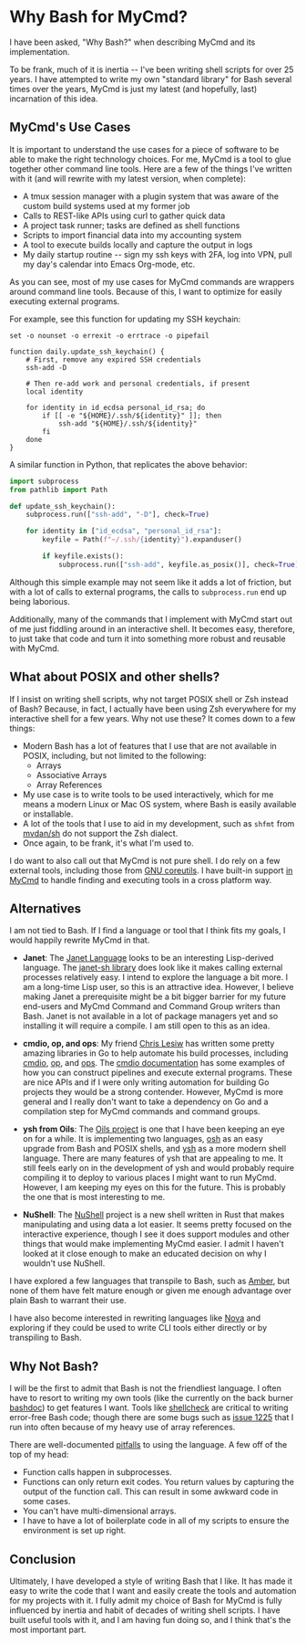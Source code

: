 # Why Bash for MyCmd?

I have been asked, "Why Bash?" when describing MyCmd and its implementation. 

To be frank, much of it is inertia -- I've been writing shell scripts for over 25 years. I have attempted to write my own "standard library" for Bash several times over the years, MyCmd is just my latest (and hopefully, last) incarnation of this idea.

## MyCmd's Use Cases

It is important to understand the use cases for a piece of software to be able to make the right technology choices. For me, MyCmd is a tool to glue together other command line tools. Here are a few of the things I've written with it (and will rewrite with my latest version, when complete):

* A tmux session manager with a plugin system that was aware of the custom build systems used at my former job
* Calls to REST-like APIs using curl to gather quick data
* A project task runner; tasks are defined as shell functions
* Scripts to import financial data into my accounting system
* A tool to execute builds locally and capture the output in logs
* My daily startup routine -- sign my ssh keys with 2FA, log into VPN, pull my day's calendar into Emacs Org-mode, etc.

As you can see, most of my use cases for MyCmd commands are wrappers around command line tools. Because of this, I want to optimize for easily executing external programs.

For example, see this function for updating my SSH keychain:

```shell
set -o nounset -o errexit -o errtrace -o pipefail

function daily.update_ssh_keychain() {
    # First, remove any expired SSH credentials
    ssh-add -D

    # Then re-add work and personal credentials, if present
    local identity

    for identity in id_ecdsa personal_id_rsa; do
        if [[ -e "${HOME}/.ssh/${identity}" ]]; then
            ssh-add "${HOME}/.ssh/${identity}"
        fi
    done
}
```

A similar function in Python, that replicates the above behavior:

```python
import subprocess
from pathlib import Path

def update_ssh_keychain():
    subprocess.run(["ssh-add", "-D"], check=True)

    for identity in ["id_ecdsa", "personal_id_rsa"]:
        keyfile = Path(f"~/.ssh/{identity}").expanduser()

        if keyfile.exists():
            subprocess.run(["ssh-add", keyfile.as_posix()], check=True)
```

Although this simple example may not seem like it adds a lot of friction, but with a lot of calls to external programs, the calls to `subprocess.run` end up being laborious.

Additionally, many of the commands that I implement with MyCmd start out of me just fiddling around in an interactive shell. It becomes easy, therefore, to just take that code and turn it into something more robust and reusable with MyCmd.

## What about POSIX and other shells?

If I insist on writing shell scripts, why not target POSIX shell or Zsh instead of Bash? Because, in fact, I actually have been using Zsh everywhere for my interactive shell for a few years. Why not use these? It comes down to a few things:

* Modern Bash has a lot of features that I use that are not available in POSIX, including, but not limited to the following:
  * Arrays
  * Associative Arrays
  * Array References
* My use case is to write tools to be used interactively, which for me means a modern Linux or Mac OS system, where Bash is easily available or installable.
* A lot of the tools that I use to aid in my development, such as `shfmt` from [mvdan/sh](https://github.com/mvdan/sh) do not support the Zsh dialect.
* Once again, to be frank, it's what I'm used to.

I do want to also call out that MyCmd is not pure shell. I do rely on a few external tools, including those from [GNU coreutils](https://www.gnu.org/software/coreutils/). I have built-in support [in MyCmd](https://github.com/travisbhartwell/mycmd/blob/rewrite/mycmd/mycmd-platform-support-lib) to handle finding and executing tools in a cross platform way.

## Alternatives

I am not tied to Bash. If I find a language or tool that I think fits my goals, I would happily rewrite MyCmd in that.

* **Janet**: The [Janet Language](https://janet-lang.org) looks to be an interesting Lisp-derived language. The [janet-sh library](https://github.com/andrewchambers/janet-sh) does look like it makes calling external processes relatively easy. I intend to explore the language a bit more. I am a long-time Lisp user, so this is an attractive idea. However, I believe making Janet a prerequisite might be a bit bigger barrier for my future end-users and MyCmd Command and Command Group writers than Bash. Janet is not available in a lot of package managers yet and so installing it will require a compile. I am still open to this as an idea.

* **cmdio, op, and ops**: My friend [Chris Lesiw](https://github.com/lesiw) has written some pretty amazing libraries in Go to help automate his build processes, including [cmdio](https://github.com/lesiw/cmdio), [op](https://github.com/lesiw/op), and [ops](https://github.com/lesiw/ops). The [cmdio documentation](https://pkg.go.dev/lesiw.io/cmdio) has some examples of how you can construct pipelines and execute external programs. These are nice APIs and if I were only writing automation for building Go projects they would be a strong contender. However, MyCmd is more general and I really don't want to take a dependency on Go and a compilation step for MyCmd commands and command groups.

* **ysh from Oils**: The [Oils project](https://www.oilshell.org) is one that I have been keeping an eye on for a while. It is implementing two languages, [osh](https://www.oilshell.org/cross-ref.html#OSH) as an easy upgrade from Bash and POSIX shells, and [ysh](https://www.oilshell.org/cross-ref.html#YSH) as a more modern shell language. There are many features of ysh that are appealing to me. It still feels early on in the development of ysh and would probably require compiling it to deploy to various places I might want to run MyCmd. However, I am keeping my eyes on this for the future. This is probably the one that is most interesting to me.

* **NuShell**: The [NuShell](https://www.nushell.sh) project is a new shell written in Rust that makes manipulating and using data a lot easier. It seems pretty focused on the interactive experience, though I see it does support modules and other things that would make implementing MyCmd easier. I admit I haven't looked at it close enough to make an educated decision on why I wouldn't use NuShell.

I have explored a few languages that transpile to Bash, such as [Amber](https://github.com/amber-lang/amber), but none of them have felt mature enough or given me enough advantage over plain Bash to warrant their use. 

I have also become interested in rewriting languages like [Nova](https://wiki.nova-lang.net/index.php?title=Main_Page) and exploring if they could be used to write CLI tools either directly or by transpiling to Bash.

## Why Not Bash?

I will be the first to admit that Bash is not the friendliest language. I often have to resort to writing my own tools (like the currently on the back burner [bashdoc](https://github.com/travisbhartwell/bashdoc/)) to get features I want. Tools like [shellcheck](https://www.shellcheck.net) are critical to writing error-free Bash code; though there are some bugs such as [issue 1225](https://github.com/koalaman/shellcheck/issues/1225) that I run into often because of my heavy use of array references.

There are well-documented [pitfalls](https://mywiki.wooledge.org/BashPitfalls) to using the language. A few off of the top of my head:

* Function calls happen in subprocesses. 
* Functions can only return exit codes. You return values by capturing the output of the function call. This can result in some awkward code in some cases.
* You can't have multi-dimensional arrays.
* I have to have a lot of boilerplate code in all of my scripts to ensure the environment is set up right.

## Conclusion

Ultimately, I have developed a style of writing Bash that I like. It has made it easy to write the code that I want and easily create the tools and automation for my projects with it. I fully admit my choice of Bash for MyCmd is fully influenced by inertia and habit of decades of writing shell scripts. I have built useful tools with it, and I am having fun doing so, and I think that's the most important part.
